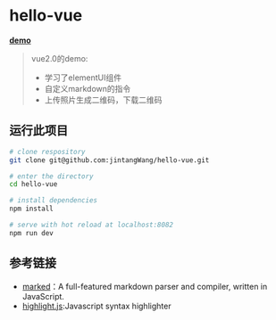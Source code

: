# hello-vue  
**[demo](https://jintangwang.github.io/hello-vue/)**  
> vue2.0的demo:  
> 
> - 学习了elementUI组件
> - 自定义markdown的指令
> - 上传照片生成二维码，下载二维码

## 运行此项目

``` bash
# clone respository
git clone git@github.com:jintangWang/hello-vue.git

# enter the directory 
cd hello-vue

# install dependencies
npm install

# serve with hot reload at localhost:8082
npm run dev

```


## 参考链接
- [marked](https://github.com/chjj/marked)：A full-featured markdown parser and compiler, written in JavaScript.
- [highlight.js](https://github.com/isagalaev/highlight.js/):Javascript syntax highlighter